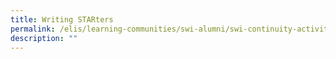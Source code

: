 ```yaml
---
title: Writing STARters
permalink: /elis/learning-communities/swi-alumni/swi-continuity-activities/writing-starters/
description: ""
---
```

